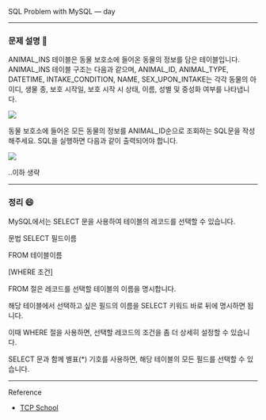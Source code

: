 SQL Problem with MySQL — day

---

### **문제 설명 📖**

ANIMAL_INS 테이블은 동물 보호소에 들어온 동물의 정보를 담은 테이블입니다. ANIMAL_INS 테이블 구조는 다음과 같으며, ANIMAL_ID, ANIMAL_TYPE, DATETIME, INTAKE_CONDITION, NAME, SEX_UPON_INTAKE는 각각 동물의 아이디, 생물 종, 보호 시작일, 보호 시작 시 상태, 이름, 성별 및 중성화 여부를 나타냅니다.

![](https://images.velog.io/images/qmasem/post/87d68a71-e18a-41ce-a0ed-d1460de5799e/%E1%84%89%E1%85%B3%E1%84%8F%E1%85%B3%E1%84%85%E1%85%B5%E1%86%AB%E1%84%89%E1%85%A3%E1%86%BA%202021-05-09%20%E1%84%8B%E1%85%A9%E1%84%92%E1%85%AE%205.02.34.png)

동물 보호소에 들어온 모든 동물의 정보를 ANIMAL_ID순으로 조회하는 SQL문을 작성해주세요. SQL을 실행하면 다음과 같이 출력되어야 합니다.

![](https://images.velog.io/images/qmasem/post/a4a8a4b9-6f68-4f85-b239-3d30d1b6a8ab/%E1%84%89%E1%85%B3%E1%84%8F%E1%85%B3%E1%84%85%E1%85%B5%E1%86%AB%E1%84%89%E1%85%A3%E1%86%BA%202021-05-09%20%E1%84%8B%E1%85%A9%E1%84%92%E1%85%AE%205.03.11.png)

..이하 생략

---

### 정리 😄

MySQL에서는 SELECT 문을 사용하여 테이블의 레코드를 선택할 수 있습니다.

문법
SELECT 필드이름

FROM 테이블이름

[WHERE 조건]

FROM 절은 레코드를 선택할 테이블의 이름을 명시합니다.

해당 테이블에서 선택하고 싶은 필드의 이름을 SELECT 키워드 바로 뒤에 명시하면 됩니다.

이때 WHERE 절을 사용하면, 선택할 레코드의 조건을 좀 더 상세히 설정할 수 있습니다.

SELECT 문과 함께 별표(\*) 기호를 사용하면, 해당 테이블의 모든 필드를 선택할 수 있습니다.

---

Reference

- [TCP School](http://tcpschool.com/mysql/mysql_basic_select)
